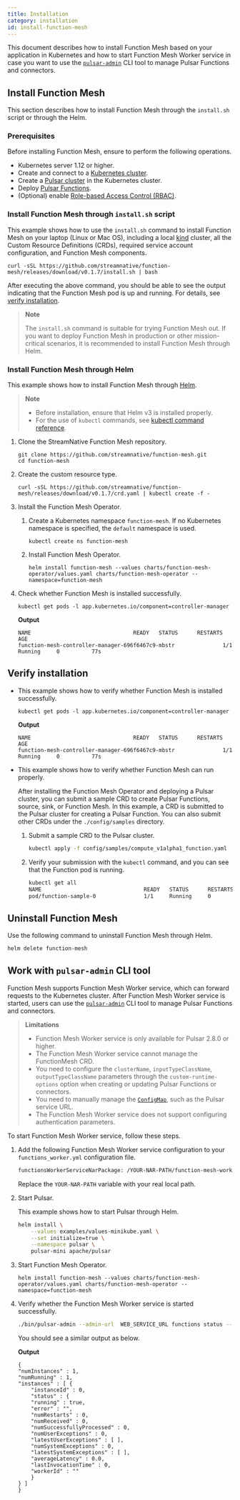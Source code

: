 ```yaml
---
title: Installation
category: installation
id: install-function-mesh
---
```


This document describes how to install Function Mesh based on your application in Kubernetes and how to start Function Mesh Worker service in case you want to use the [`pulsar-admin`](https://pulsar.apache.org/docs/en/pulsar-admin/) CLI tool to manage Pulsar Functions and connectors.

## Install Function Mesh

This section describes how to install Function Mesh through the `install.sh` script or through the Helm.

### Prerequisites

Before installing Function Mesh, ensure to perform the following operations.

- Kubernetes server 1.12 or higher.
- Create and connect to a [Kubernetes cluster](https://kubernetes.io/).
- Create a [Pulsar cluster](https://pulsar.apache.org/docs/en/kubernetes-helm/) in the Kubernetes cluster.
- Deploy [Pulsar Functions](https://pulsar.apache.org/docs/en/functions-overview/).
- (Optional) enable [Role-based Access Control (RBAC)](https://kubernetes.io/docs/reference/access-authn-authz/rbac/).

### Install Function Mesh through `install.sh` script

This example shows how to use the `install.sh` command to install Function Mesh on your laptop (Linux or Mac OS), including a local [kind](https://kind.sigs.k8s.io/) cluster, all the Custom Resource Definitions (CRDs), required service account configuration, and Function Mesh components.

```shell
curl -sSL https://github.com/streamnative/function-mesh/releases/download/v0.1.7/install.sh | bash
```

After executing the above command, you should be able to see the output indicating that the Function Mesh pod is up and running. For details, see [verify installation](#verify-installation).

> **Note**
>
> The `install.sh` command is suitable for trying Function Mesh out. If you want to deploy Function Mesh in production or other mission-critical scenarios, it is recommended to install Function Mesh through Helm.

### Install Function Mesh through Helm

This example shows how to install Function Mesh through [Helm](https://helm.sh/).

> **Note**
>
> - Before installation, ensure that Helm v3 is installed properly.
> - For the use of `kubectl` commands, see [kubectl command reference](https://kubernetes.io/docs/reference/generated/kubectl/kubectl-commands).

1. Clone the StreamNative Function Mesh repository.

    ```shell
    git clone https://github.com/streamnative/function-mesh.git
    cd function-mesh
    ```

2. Create the custom resource type.

    ```shell
    curl -sSL https://github.com/streamnative/function-mesh/releases/download/v0.1.7/crd.yaml | kubectl create -f -
    ```

3. Install the Function Mesh Operator.

   1. Create a Kubernetes namespace `function-mesh`. If no Kubernetes namespace is specified, the `default` namespace is used.

        ```shell
        kubectl create ns function-mesh
        ```

   2. Install Function Mesh Operator.

        ```shell
        helm install function-mesh --values charts/function-mesh-operator/values.yaml charts/function-mesh-operator --namespace=function-mesh
        ```

4. Check whether Function Mesh is installed successfully.

    ```shell
    kubectl get pods -l app.kubernetes.io/component=controller-manager
    ```

    **Output**

    ```
    NAME                                READY   STATUS      RESTARTS   AGE
    function-mesh-controller-manager-696f6467c9-mbstr               1/1     Running     0          77s
    ```

## Verify installation

- This example shows how to verify whether Function Mesh is installed successfully.

    ```shell
    kubectl get pods -l app.kubernetes.io/component=controller-manager
    ```

    **Output**

    ```
    NAME                                READY   STATUS      RESTARTS   AGE
    function-mesh-controller-manager-696f6467c9-mbstr               1/1     Running     0          77s
    ```

- This example shows how to verify whether Function Mesh can run properly.

    After installing the Function Mesh Operator and deploying a Pulsar cluster, you can submit a sample CRD to create Pulsar Functions, source, sink, or Function Mesh. In this example, a CRD is submitted to the Pulsar cluster for creating a Pulsar Function. You can also submit other CRDs under the `./config/samples` directory.

    1. Submit a sample CRD to the Pulsar cluster.

        ```bash
        kubectl apply -f config/samples/compute_v1alpha1_function.yaml
        ```

    2. Verify your submission with the `kubectl` command, and you can see that the Function pod is running.

        ```bash
        kubectl get all
        NAME                                READY   STATUS      RESTARTS   AGE
        pod/function-sample-0               1/1     Running     0          77s
        ```

## Uninstall Function Mesh

Use the following command to uninstall Function Mesh through Helm.

```bash
helm delete function-mesh
```

## Work with `pulsar-admin` CLI tool

Function Mesh supports Function Mesh Worker service, which can forward requests to the Kubernetes cluster. After Function Mesh Worker service is started, users can use the [`pulsar-admin`](https://pulsar.apache.org/docs/en/pulsar-admin/) CLI tool to manage Pulsar Functions and connectors.

> **Limitations**
>
> - Function Mesh Worker service is only available for Pulsar 2.8.0 or higher.
> - The Function Mesh Worker service cannot manage the FunctionMesh CRD.
> - You need to configure the `clusterName`, `inputTypeClassName`, `outputTypeClassName` parameters through the `custom-runtime-options` option when creating or updating Pulsar Functions or connectors.
> - You need to manually manage the [`ConfigMap`](/functions/function-crd.md#cluster-location), such as the Pulsar service URL.
> - The Function Mesh Worker service does not support configuring authentication parameters.

To start Function Mesh Worker service, follow these steps.

1. Add the following Function Mesh Worker service configuration to your `functions_worker.yml` configuration file.

    ```bash
    functionsWorkerServiceNarPackage: /YOUR-NAR-PATH/function-mesh-worker-service-{version}.nar
    ```

    Replace the `YOUR-NAR-PATH` variable with your real local path.

2. Start Pulsar.

    This example shows how to start Pulsar through Helm.

    ```bash
    helm install \
        --values examples/values-minikube.yaml \
        --set initialize=true \
        --namespace pulsar \
        pulsar-mini apache/pulsar
    ```

3. Start Function Mesh Operator.

    ```shell
    helm install function-mesh --values charts/function-mesh-operator/values.yaml charts/function-mesh-operator --namespace=function-mesh
    ```

4. Verify whether the Function Mesh Worker service is started successfully.

    ```bash
    ./bin/pulsar-admin --admin-url  WEB_SERVICE_URL functions status --tenant TENANT_NAME --namespace NAMESPACE_NAME --name FUNCTION_NAME
    ```

    You should see a similar output as below.

    **Output**

    ```
    {
    "numInstances" : 1,
    "numRunning" : 1,
    "instances" : [ {
        "instanceId" : 0,
        "status" : {
        "running" : true,
        "error" : "",
        "numRestarts" : 0,
        "numReceived" : 0,
        "numSuccessfullyProcessed" : 0,
        "numUserExceptions" : 0,
        "latestUserExceptions" : [ ],
        "numSystemExceptions" : 0,
        "latestSystemExceptions" : [ ],
        "averageLatency" : 0.0,
        "lastInvocationTime" : 0,
        "workerId" : ""
        }
    } ]
    }
    ```

